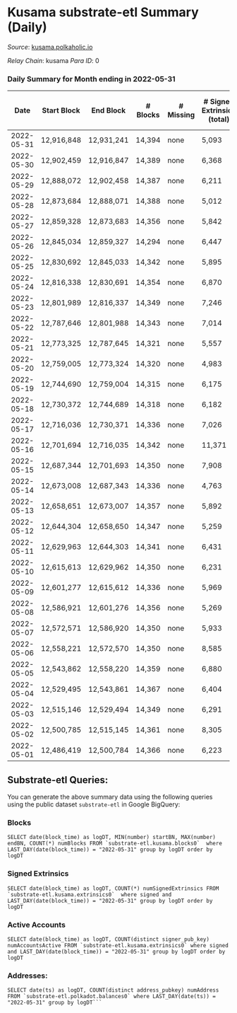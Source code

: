 # Kusama substrate-etl Summary (Daily)

_Source_: [kusama.polkaholic.io](https://kusama.polkaholic.io)

*Relay Chain*: kusama
*Para ID*: 0



### Daily Summary for Month ending in 2022-05-31


| Date | Start Block | End Block | # Blocks | # Missing | # Signed Extrinsics (total) | # Active Accounts | # Addresses with Balances | # Events | # Transfers | # XCM Transfers In | # XCM Transfers Out |
| ---- | ----------- | --------- | -------- | --------- | --------------------------- | ----------------- | ------------------------- | -------- | ----------- | ------------------ | ------------------- |
| 2022-05-31 | 12,916,848 | 12,931,241 | 14,394 | none  | 5,093 | 1,440 | 253,156 | 494,786 | 1,394 ($6,941,076) | 253 ($1,793,849) | 236 ($703,314) |
| 2022-05-30 | 12,902,459 | 12,916,847 | 14,389 | none  | 6,368 | 1,786 |  | 516,164 | 1,544 ($2,558,756) | 154 ($173,839) | 159 ($161,293) |
| 2022-05-29 | 12,888,072 | 12,902,458 | 14,387 | none  | 6,211 | 1,809 | 252,860 | 512,436 | 2,249 ($2,708,400) | 189 ($285,640) | 159 ($230,563) |
| 2022-05-28 | 12,873,684 | 12,888,071 | 14,388 | none  | 5,012 | 1,083 |  | 490,458 | 1,117 ($1,940,312) | 126 ($481,469) | 134 ($422,012) |
| 2022-05-27 | 12,859,328 | 12,873,683 | 14,356 | none  | 5,842 | 1,417 |  | 516,814 | 1,695 ($9,057,849) | 167 ($313,709) | 193 ($430,357) |
| 2022-05-26 | 12,845,034 | 12,859,327 | 14,294 | none  | 6,447 | 1,546 |  | 513,195 | 1,721 ($12,932,888) | 186 ($1,280,387) | 216 ($659,324) |
| 2022-05-25 | 12,830,692 | 12,845,033 | 14,342 | none  | 5,895 | 1,618 |  | 511,853 | 1,533 ($4,917,291) | 169 ($1,421,596) | 242 ($1,331,342) |
| 2022-05-24 | 12,816,338 | 12,830,691 | 14,354 | none  | 6,870 | 2,125 |  | 508,855 | 1,525 ($4,912,816) | 182 ($722,771) | 250 ($595,661) |
| 2022-05-23 | 12,801,989 | 12,816,337 | 14,349 | none  | 7,246 | 2,161 |  | 520,725 | 1,956 ($5,406,581) | 269 ($765,575) | 303 ($954,509) |
| 2022-05-22 | 12,787,646 | 12,801,988 | 14,343 | none  | 7,014 | 2,771 |  | 517,230 | 2,974 ($19,256,265) | 149 ($331,697) | 202 ($896,888) |
| 2022-05-21 | 12,773,325 | 12,787,645 | 14,321 | none  | 5,557 | 1,390 |  | 493,528 | 1,689 ($23,657,675) | 160 ($306,074) | 286 ($1,321,373) |
| 2022-05-20 | 12,759,005 | 12,773,324 | 14,320 | none  | 4,983 | 1,535 | 252,001 | 489,868 | 1,581 ($6,466,908) | 144 ($260,014) | 247 ($546,993) |
| 2022-05-19 | 12,744,690 | 12,759,004 | 14,315 | none  | 6,175 | 1,857 |  | 519,275 | 2,299 ($7,433,081) | 249 ($747,410) | 436 ($1,355,921) |
| 2022-05-18 | 12,730,372 | 12,744,689 | 14,318 | none  | 6,182 | 1,856 |  | 503,702 | 2,198 ($8,303,196) | 253 ($662,705) | 398 ($1,112,788) |
| 2022-05-17 | 12,716,036 | 12,730,371 | 14,336 | none  | 7,026 | 2,176 |  | 519,454 | 2,672 ($15,149,473) | 315 ($1,156,729) | 674 ($1,721,731) |
| 2022-05-16 | 12,701,694 | 12,716,035 | 14,342 | none  | 11,371 | 4,517 |  | 555,459 | 6,392 ($52,917,899) | 557 ($5,253,080) | 1,519 ($7,109,706) |
| 2022-05-15 | 12,687,344 | 12,701,693 | 14,350 | none  | 7,908 | 3,260 |  | 559,498 | 32,023 ($107,858,148) | 224 ($1,837,782) | 514 ($10,511,894) |
| 2022-05-14 | 12,673,008 | 12,687,343 | 14,336 | none  | 4,763 | 1,657 |  | 489,914 | 1,457 ($17,087,830) | 185 ($451,770) | 207 ($542,103) |
| 2022-05-13 | 12,658,651 | 12,673,007 | 14,357 | none  | 5,892 | 1,504 |  | 507,944 | 1,428 ($6,459,922) | 219 ($630,289) | 233 ($563,054) |
| 2022-05-12 | 12,644,304 | 12,658,650 | 14,347 | none  | 5,259 | 1,564 |  | 484,580 | 1,770 ($6,074,402) | 306 ($1,372,952) | 372 ($1,419,536) |
| 2022-05-11 | 12,629,963 | 12,644,303 | 14,341 | none  | 6,431 | 1,688 |  | 491,522 | 2,396 ($10,595,743) | 386 ($1,670,810) | 468 ($1,380,820) |
| 2022-05-10 | 12,615,613 | 12,629,962 | 14,350 | none  | 6,231 | 1,845 |  | 437,350 | 1,828 ($9,370,757) | 235 ($1,043,933) | 326 ($819,478) |
| 2022-05-09 | 12,601,277 | 12,615,612 | 14,336 | none  | 5,969 | 1,777 |  | 411,863 | 1,724 ($10,483,436) | 227 ($575,357) | 253 ($879,723) |
| 2022-05-08 | 12,586,921 | 12,601,276 | 14,356 | none  | 5,269 | 1,334 |  | 390,012 | 1,528 ($6,097,383) | 152 ($276,477) | 218 ($453,705) |
| 2022-05-07 | 12,572,571 | 12,586,920 | 14,350 | none  | 5,933 | 1,533 |  | 407,908 | 1,729 ($4,240,677) | 142 ($768,918) | 154 ($825,581) |
| 2022-05-06 | 12,558,221 | 12,572,570 | 14,350 | none  | 8,585 | 1,969 |  | 414,734 | 1,775 ($6,188,641) | 186 ($489,716) | 203 ($1,076,271) |
| 2022-05-05 | 12,543,862 | 12,558,220 | 14,359 | none  | 6,880 | 1,794 |  | 399,917 | 1,388 ($5,225,559) | 165 ($403,862) | 176 ($745,678) |
| 2022-05-04 | 12,529,495 | 12,543,861 | 14,367 | none  | 6,404 | 1,470 |  | 408,819 | 1,204 ($2,235,066) | 126 ($195,328) | 169 ($281,078) |
| 2022-05-03 | 12,515,146 | 12,529,494 | 14,349 | none  | 6,291 | 1,475 |  | 391,091 | 1,277 ($3,655,122) | 113 ($178,934) | 143 ($205,553) |
| 2022-05-02 | 12,500,785 | 12,515,145 | 14,361 | none  | 8,305 | 2,471 |  | 402,278 | 2,105 ($25,218,436) | 117 ($364,967) | 159 ($634,672) |
| 2022-05-01 | 12,486,419 | 12,500,784 | 14,366 | none  | 6,223 | 1,462 |  | 385,062 | 1,683 ($4,516,719) | 134 ($282,171) | 180 ($398,281) |

## Substrate-etl Queries:
You can generate the above summary data using the following queries using the public dataset `substrate-etl` in Google BigQuery:


### Blocks
```
SELECT date(block_time) as logDT, MIN(number) startBN, MAX(number) endBN, COUNT(*) numBlocks FROM `substrate-etl.kusama.blocks0`  where LAST_DAY(date(block_time)) = "2022-05-31" group by logDT order by logDT
```


### Signed Extrinsics
```
SELECT date(block_time) as logDT, COUNT(*) numSignedExtrinsics FROM `substrate-etl.kusama.extrinsics0`  where signed and LAST_DAY(date(block_time)) = "2022-05-31" group by logDT order by logDT
```


### Active Accounts
```
SELECT date(block_time) as logDT, COUNT(distinct signer_pub_key) numAccountsActive FROM `substrate-etl.kusama.extrinsics0` where signed and LAST_DAY(date(block_time)) = "2022-05-31" group by logDT order by logDT
```


### Addresses:
```
SELECT date(ts) as logDT, COUNT(distinct address_pubkey) numAddress FROM `substrate-etl.polkadot.balances0` where LAST_DAY(date(ts)) = "2022-05-31" group by logDT```


